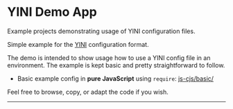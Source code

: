 # YINI Demo App
Example projects demonstrating usage of YINI configuration files.

Simple example for the [YINI](https://github.com/YINI-lang/YINI-spec) configuration format.

The demo is intended to show usage how to use a YINI config file in an environment. The example is kept basic and pretty straightforward to follow.

- Basic example config in **pure JavaScript** using `require`: [js-cjs/basic/](./js-cjs/basic/)

Feel free to browse, copy, or adapt the code if you wish.

---
